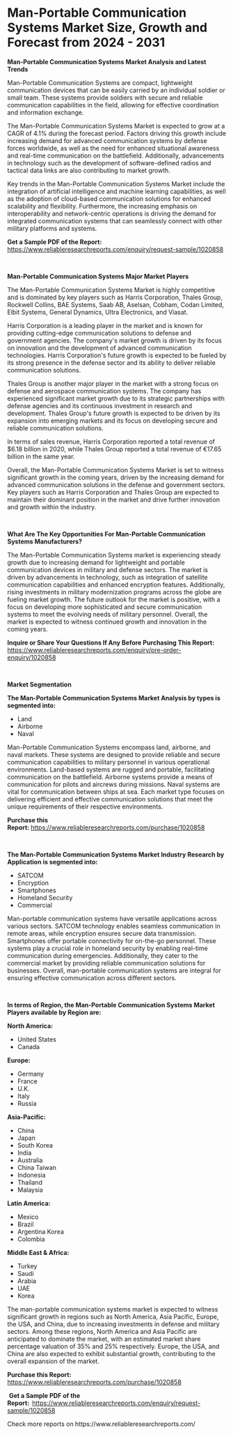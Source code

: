 <p><h1>Man-Portable Communication Systems Market Size, Growth and Forecast from 2024 - 2031</h1></p><p><strong>Man-Portable Communication Systems Market Analysis and Latest Trends</strong></p>
<p><p>Man-Portable Communication Systems are compact, lightweight communication devices that can be easily carried by an individual soldier or small team. These systems provide soldiers with secure and reliable communication capabilities in the field, allowing for effective coordination and information exchange.</p><p>The Man-Portable Communication Systems Market is expected to grow at a CAGR of 4.1% during the forecast period. Factors driving this growth include increasing demand for advanced communication systems by defense forces worldwide, as well as the need for enhanced situational awareness and real-time communication on the battlefield. Additionally, advancements in technology such as the development of software-defined radios and tactical data links are also contributing to market growth.</p><p>Key trends in the Man-Portable Communication Systems Market include the integration of artificial intelligence and machine learning capabilities, as well as the adoption of cloud-based communication solutions for enhanced scalability and flexibility. Furthermore, the increasing emphasis on interoperability and network-centric operations is driving the demand for integrated communication systems that can seamlessly connect with other military platforms and systems.</p></p>
<p><strong>Get a Sample PDF of the Report:&nbsp;</strong> <a href="https://www.reliableresearchreports.com/enquiry/request-sample/1020858">https://www.reliableresearchreports.com/enquiry/request-sample/1020858</a></p>
<p>&nbsp;</p>
<p><strong>Man-Portable Communication Systems Major Market Players</strong></p>
<p><p>The Man-Portable Communication Systems Market is highly competitive and is dominated by key players such as Harris Corporation, Thales Group, Rockwell Collins, BAE Systems, Saab AB, Aselsan, Cobham, Codan Limited, Elbit Systems, General Dynamics, Ultra Electronics, and Viasat.</p><p>Harris Corporation is a leading player in the market and is known for providing cutting-edge communication solutions to defense and government agencies. The company's market growth is driven by its focus on innovation and the development of advanced communication technologies. Harris Corporation's future growth is expected to be fueled by its strong presence in the defense sector and its ability to deliver reliable communication solutions.</p><p>Thales Group is another major player in the market with a strong focus on defense and aerospace communication systems. The company has experienced significant market growth due to its strategic partnerships with defense agencies and its continuous investment in research and development. Thales Group's future growth is expected to be driven by its expansion into emerging markets and its focus on developing secure and reliable communication solutions.</p><p>In terms of sales revenue, Harris Corporation reported a total revenue of $6.18 billion in 2020, while Thales Group reported a total revenue of €17.65 billion in the same year.</p><p>Overall, the Man-Portable Communication Systems Market is set to witness significant growth in the coming years, driven by the increasing demand for advanced communication solutions in the defense and government sectors. Key players such as Harris Corporation and Thales Group are expected to maintain their dominant position in the market and drive further innovation and growth within the industry.</p></p>
<p>&nbsp;</p>
<p><strong>What Are The Key Opportunities For Man-Portable Communication Systems Manufacturers?</strong></p>
<p><p>The Man-Portable Communication Systems market is experiencing steady growth due to increasing demand for lightweight and portable communication devices in military and defense sectors. The market is driven by advancements in technology, such as integration of satellite communication capabilities and enhanced encryption features. Additionally, rising investments in military modernization programs across the globe are fueling market growth. The future outlook for the market is positive, with a focus on developing more sophisticated and secure communication systems to meet the evolving needs of military personnel. Overall, the market is expected to witness continued growth and innovation in the coming years.</p></p>
<p><strong>Inquire or Share Your Questions If Any Before Purchasing This Report:</strong> <a href="https://www.reliableresearchreports.com/enquiry/pre-order-enquiry/1020858">https://www.reliableresearchreports.com/enquiry/pre-order-enquiry/1020858</a></p>
<p>&nbsp;</p>
<p><strong>Market Segmentation</strong></p>
<p><strong>The Man-Portable Communication Systems Market Analysis by types is segmented into:</strong></p>
<p><ul><li>Land</li><li>Airborne</li><li>Naval</li></ul></p>
<p><p>Man-Portable Communication Systems encompass land, airborne, and naval markets. These systems are designed to provide reliable and secure communication capabilities to military personnel in various operational environments. Land-based systems are rugged and portable, facilitating communication on the battlefield. Airborne systems provide a means of communication for pilots and aircrews during missions. Naval systems are vital for communication between ships at sea. Each market type focuses on delivering efficient and effective communication solutions that meet the unique requirements of their respective environments.</p></p>
<p><strong>Purchase this Report:&nbsp;</strong><a href="https://www.reliableresearchreports.com/purchase/1020858">https://www.reliableresearchreports.com/purchase/1020858</a></p>
<p>&nbsp;</p>
<p><strong>The Man-Portable Communication Systems Market Industry Research by Application is segmented into:</strong></p>
<p><ul><li>SATCOM</li><li>Encryption</li><li>Smartphones</li><li>Homeland Security</li><li>Commercial</li></ul></p>
<p><p>Man-portable communication systems have versatile applications across various sectors. SATCOM technology enables seamless communication in remote areas, while encryption ensures secure data transmission. Smartphones offer portable connectivity for on-the-go personnel. These systems play a crucial role in homeland security by enabling real-time communication during emergencies. Additionally, they cater to the commercial market by providing reliable communication solutions for businesses. Overall, man-portable communication systems are integral for ensuring effective communication across different sectors.</p></p>
<p>&nbsp;</p>
<p><strong>In terms of Region, the Man-Portable Communication Systems Market Players available by Region are:</strong></p>
<p>
    <p> <strong> North America: </strong>
        <ul>
            <li>United States</li>
            <li>Canada</li>
        </ul>
        </p> 
    <p> <strong> Europe: </strong>
        <ul>
            <li>Germany</li>
            <li>France</li>
            <li>U.K.</li>
            <li>Italy</li>
            <li>Russia</li>
        </ul>
        </p> 
    <p> <strong> Asia-Pacific: </strong>
        <ul>
            <li>China</li>
            <li>Japan</li>
            <li>South Korea</li>
            <li>India</li>
            <li>Australia</li>
            <li>China Taiwan</li>
            <li>Indonesia</li>
            <li>Thailand</li>
            <li>Malaysia</li>
        </ul>
        </p> 
    <p> <strong> Latin America: </strong>
        <ul>
            <li>Mexico</li>
            <li>Brazil</li>
            <li>Argentina Korea</li>
            <li>Colombia</li>
        </ul>
        </p> 
    <p> <strong> Middle East & Africa: </strong>
        <ul>
            <li>Turkey</li>
            <li>Saudi</li>
            <li>Arabia</li>
            <li>UAE</li>
            <li>Korea</li>
        </ul>
    </p>
    </p>
<p><p>The man-portable communication systems market is expected to witness significant growth in regions such as North America, Asia Pacific, Europe, the USA, and China, due to increasing investments in defense and military sectors. Among these regions, North America and Asia Pacific are anticipated to dominate the market, with an estimated market share percentage valuation of 35% and 25% respectively. Europe, the USA, and China are also expected to exhibit substantial growth, contributing to the overall expansion of the market.</p></p>
<p><strong>Purchase this Report: </strong><a href="https://www.reliableresearchreports.com/purchase/1020858">https://www.reliableresearchreports.com/purchase/1020858</a></p>
<p>&nbsp;<strong>Get a Sample PDF of the Report:&nbsp;&nbsp;</strong><a href="https://www.reliableresearchreports.com/enquiry/request-sample/1020858">https://www.reliableresearchreports.com/enquiry/request-sample/1020858</a></p>
<p><strong></strong></p>
<p>Check more reports on https://www.reliableresearchreports.com/</p>